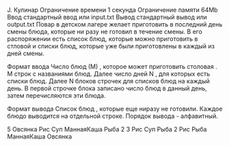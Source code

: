 J. Кулинар
Ограничение времени	1 секунда
Ограничение памяти	64Mb
Ввод	стандартный ввод или input.txt
Вывод	стандартный вывод или output.txt
Повар в детском лагере желает приготовить в последний день смены блюда, которые ни разу не готовил в течение смены. В его распоряжении есть список блюд, которые можно приготовить в стловой и списки блюд, которые уже были приготовлены в каждый из дней смены.

Формат ввода
Число блюд (М) , которое может приготовить столовая . М строк с названиями блюд. Далее число дней N , для которых есть списки блюд. Далее N блоков строчек для списков блюд на каждый день. В первой строчке блока записано число блюд в данный день, затем перечисляются эти блюда.

Формат вывода
Список блюд , которые еще ниразу не готовили. Каждое блюдо выводится на отдельной строке. Порядок вывода - алфавитный.

5
Овсянка
Рис
Суп
МаннаяКаша
Рыба
2
3
Рис
Суп
Рыба
2
Рис
Рыба
МаннаяКаша
Овсянка